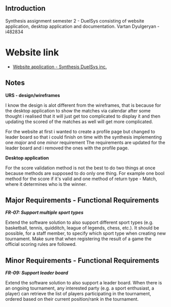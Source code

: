 ## Introduction

Synthesis assignment semester 2 - DuelSys consisting of website application, desktop application and documentation.
Vartan Dyulgeryan - i482834

# Website link

- [Website application - Synthesis DuelSys inc.](https://i482834.luna.fhict.nl)


## Notes
**URS - design/wireframes**

I know the design is alot different from the wireframes, that is because
for the desktop application to show the matches via calendar after some thought i realised 
that it will just get too complicated to display it and then updating the scored of the matches as well will get 
more complicated.

For the website at first i wanted to create a profile page but changed to leader board
so that i could finish on time with the synthesis implementing one _major_ and one _minor_ requirement
The requirements are updated for the leader board and i removed the ones with the profile page.

**Desktop application**

For the score validation method is not the best to do two things at once because
methods are supposed to do only one thing. For example one bool method for the score if it's valid 
and one method of return type - Match, where it determines who is the winner.

## Major Requirements - Functional Requirements

_**FR-07: Support multiple sport types**_

Extend the software solution to also support different sport types (e.g. basketball, tennis, 
quidditch, league of legends, chess, etc.). It should be possible, for a staff member, to 
specify which sport type when creating new tournament. Make sure that when registering 
the result of a game the official scoring rules are followed. 

## Minor Requirements - Functional Requirements

_**FR-09: Support leader board**_

Extend the software solution to also support a leader board. When there is an ongoing 
tournament, any interested party (e.g. a sport enthusiast, a player) can retrieve the list of 
players participating in the tournament, ordered based on their current position/rank in the 
tournament.  
